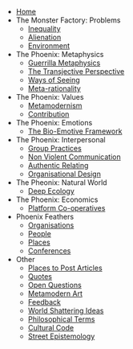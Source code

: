 * [Home][1]
* The Monster Factory: Problems
	* [Inequality][2]
	* [Alienation][3]
	* [Environment][4]
* The Phoenix: Metaphysics
	* [Guerrilla Metaphysics][5]
	* [The Transjective Perspective][6]
	* [Ways of Seeing][7]
	* [Meta-rationality][8]
* The Phoenix: Values
	* [Metamodernism][9]
	* [Contribution][10]
*  The Phoenix: Emotions
	*  [The Bio-Emotive Framework][11]
* The Phoenix: Interpersonal
	* [Group Practices][12]
	* [Non Violent Communication][13]
	* [Authentic Relating][14]
	* [Organisational Design][15]
* The Pheonix: Natural World
	* [Deep Ecology][16]
* The Phoenix: Economics
	* [Platform Co-operatives][17]
* Phoenix Feathers
	* [Organisations][18]
	* [People][19]
	* [Places][20]
	* [Conferences][21]
* Other
	* [Places to Post Articles][22]
	* [Quotes][23]
	* [Open Questions][24]
	* [Metamodern Art][25]
	* [Feedback][26]
	* [World Shattering Ideas][27]
	* [Philosophical Terms][28]
	* [Cultural Code][29]
	* [Street Epistemology][30]

[1]:	Welcome%20to%20The%20Phoenix%20Project.md
[2]:	inequality.md
[3]:	alienation.md
[4]:	environment.md
[5]:	Guerrilla%20Metaphysics.md
[6]:	The%20Transjective%20Perspective.md
[7]:	Ways%20of%20Seeing.md
[8]:	Meta-rationality.md
[9]:	metamodernism.md
[10]:	contribution.md
[11]:	The%20Bio-Emotive%20Framework.md
[12]:	Group%20Practices.md
[13]:	Non%20Violent%20Communication.md
[14]:	Authentic%20Relating.md
[15]:	Organisational%20Design.md
[16]:	Deep%20Ecology.md
[17]:	Platform%20Co-ops.md
[18]:	organisations.md
[19]:	people.md
[20]:	places.md
[21]:	conferences.md
[22]:	Places%20To%20Post%20Articles.md
[23]:	quotes.md
[24]:	Open%20Questions.md
[25]:	Metamodern%20Art.md
[26]:	feedback.md
[27]:	World%20Shattering%20Ideas.md
[28]:	Philosophical%20Terms.md
[29]:	Culture%20Code.md
[30]:	Street%20Epistemology.md